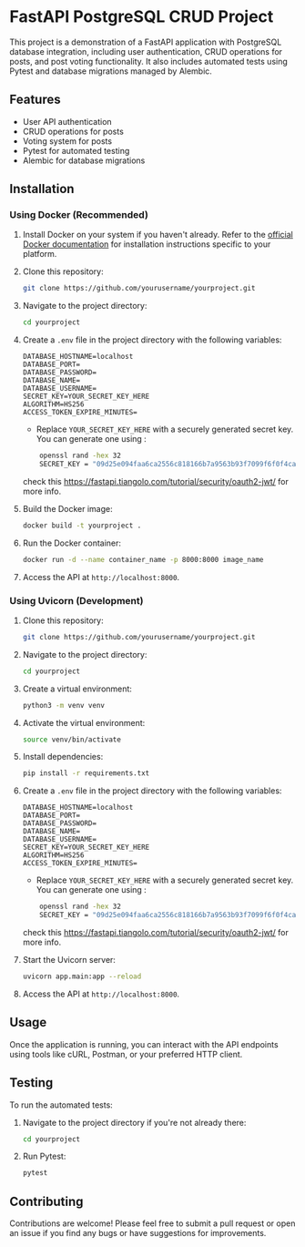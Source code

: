 # FastAPI PostgreSQL CRUD Project

This project is a demonstration of a FastAPI application with PostgreSQL database integration, including user authentication, CRUD operations for posts, and post voting functionality. It also includes automated tests using Pytest and database migrations managed by Alembic.

## Features

- User API authentication
- CRUD operations for posts
- Voting system for posts
- Pytest for automated testing
- Alembic for database migrations

## Installation

### Using Docker (Recommended)

1. Install Docker on your system if you haven't already. Refer to the [official Docker documentation](https://docs.docker.com/get-docker/) for installation instructions specific to your platform.

2. Clone this repository:

    ```bash
    git clone https://github.com/yourusername/yourproject.git
    ```

3. Navigate to the project directory:

    ```bash
    cd yourproject
    ```

4. Create a `.env` file in the project directory with the following variables:

    ```plaintext
    DATABASE_HOSTNAME=localhost
    DATABASE_PORT=
    DATABASE_PASSWORD=
    DATABASE_NAME=
    DATABASE_USERNAME=
    SECRET_KEY=YOUR_SECRET_KEY_HERE
    ALGORITHM=HS256
    ACCESS_TOKEN_EXPIRE_MINUTES=
    ```

    - Replace `YOUR_SECRET_KEY_HERE` with a securely generated secret key. You can generate one using :

    ```bash
        openssl rand -hex 32
        SECRET_KEY = "09d25e094faa6ca2556c818166b7a9563b93f7099f6f0f4caa6cf63b88e8d3e7"
    ```
    check this https://fastapi.tiangolo.com/tutorial/security/oauth2-jwt/ for more info.

5. Build the Docker image:

    ```bash
    docker build -t yourproject .
    ```

6. Run the Docker container:

    ```bash
    docker run -d --name container_name -p 8000:8000 image_name
    ```

7. Access the API at `http://localhost:8000`.

### Using Uvicorn (Development)

1. Clone this repository:

    ```bash
    git clone https://github.com/yourusername/yourproject.git
    ```

2. Navigate to the project directory:

    ```bash
    cd yourproject
    ```

3. Create a virtual environment:

    ```bash
    python3 -m venv venv
    ```

4. Activate the virtual environment:

    ```bash
    source venv/bin/activate
    ```

5. Install dependencies:

    ```bash
    pip install -r requirements.txt
    ```

6. Create a `.env` file in the project directory with the following variables:

    ```plaintext
    DATABASE_HOSTNAME=localhost
    DATABASE_PORT=
    DATABASE_PASSWORD=
    DATABASE_NAME=
    DATABASE_USERNAME=
    SECRET_KEY=YOUR_SECRET_KEY_HERE
    ALGORITHM=HS256
    ACCESS_TOKEN_EXPIRE_MINUTES=
    ```

    - Replace `YOUR_SECRET_KEY_HERE` with a securely generated secret key. You can generate one using :

    ```bash
        openssl rand -hex 32
        SECRET_KEY = "09d25e094faa6ca2556c818166b7a9563b93f7099f6f0f4caa6cf63b88e8d3e7"
    ```
    check this https://fastapi.tiangolo.com/tutorial/security/oauth2-jwt/ for more info.

7. Start the Uvicorn server:

    ```bash
    uvicorn app.main:app --reload
    ```

8. Access the API at `http://localhost:8000`.

## Usage

Once the application is running, you can interact with the API endpoints using tools like cURL, Postman, or your preferred HTTP client.

## Testing

To run the automated tests:

1. Navigate to the project directory if you're not already there:

    ```bash
    cd yourproject
    ```

2. Run Pytest:

    ```bash
    pytest
    ```

## Contributing

Contributions are welcome! Please feel free to submit a pull request or open an issue if you find any bugs or have suggestions for improvements.

